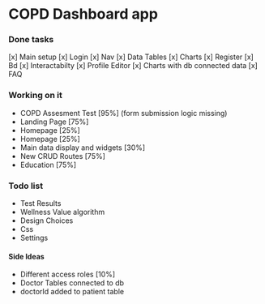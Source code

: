 # COPD Dashboard app

### Done tasks

[x] Main setup
[x] Login
[x] Nav
[x] Data Tables
[x] Charts
[x] Register
[x] Bd
[x] Interactabilty
[x] Profile Editor
[x] Charts with db connected data
[x] FAQ



### Working on it
- COPD Assesment Test [95%] (form submission logic missing) 
- Landing Page [75%]
- Homepage [25%]
- Homepage [25%]
- Main data display and widgets [30%]
- New CRUD Routes [75%]
- Education [75%]



### Todo list
- Test Results
- Wellness Value algorithm 
- Design Choices
- Css
- Settings


#### Side Ideas 
- Different access roles [10%]
- Doctor Tables connected to db 
- doctorId added to patient table
